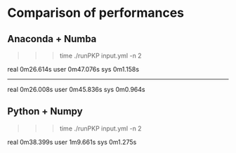 # Comparison of performances

## Anaconda + Numba

>>> time ./runPKP input.yml -n 2

real	0m26.614s
user	0m47.076s
sys	0m1.158s

------------

real	0m26.008s
user	0m45.836s
sys	0m0.964s


## Python + Numpy

>>> time ./runPKP input.yml -n 2

real	0m38.399s
user	1m9.661s
sys	0m1.275s
